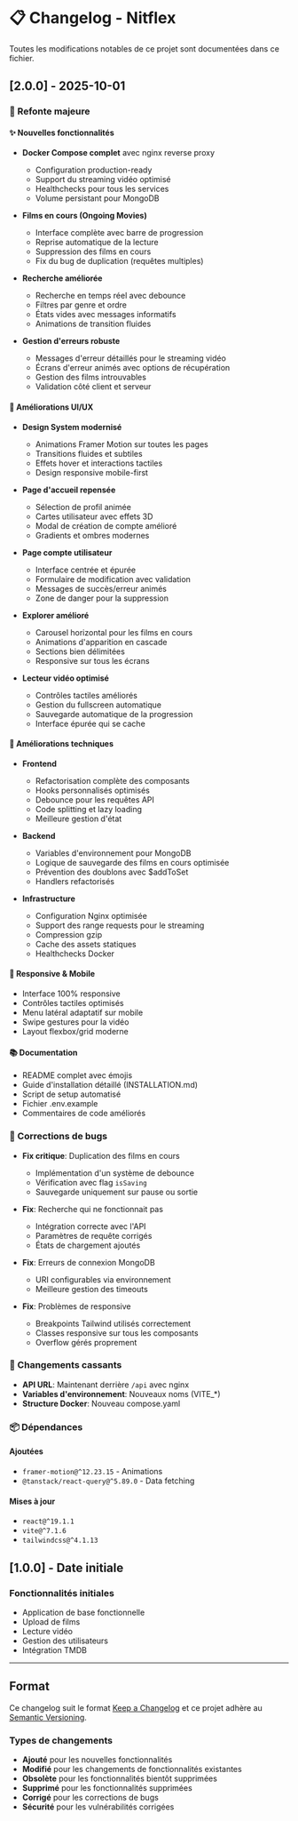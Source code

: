 # 📋 Changelog - Nitflex

Toutes les modifications notables de ce projet sont documentées dans ce fichier.

## [2.0.0] - 2025-10-01

### 🎉 Refonte majeure

#### ✨ Nouvelles fonctionnalités

- **Docker Compose complet** avec nginx reverse proxy
  - Configuration production-ready
  - Support du streaming vidéo optimisé
  - Healthchecks pour tous les services
  - Volume persistant pour MongoDB

- **Films en cours (Ongoing Movies)**
  - Interface complète avec barre de progression
  - Reprise automatique de la lecture
  - Suppression des films en cours
  - Fix du bug de duplication (requêtes multiples)

- **Recherche améliorée**
  - Recherche en temps réel avec debounce
  - Filtres par genre et ordre
  - États vides avec messages informatifs
  - Animations de transition fluides

- **Gestion d'erreurs robuste**
  - Messages d'erreur détaillés pour le streaming vidéo
  - Écrans d'erreur animés avec options de récupération
  - Gestion des films introuvables
  - Validation côté client et serveur

#### 🎨 Améliorations UI/UX

- **Design System modernisé**
  - Animations Framer Motion sur toutes les pages
  - Transitions fluides et subtiles
  - Effets hover et interactions tactiles
  - Design responsive mobile-first

- **Page d'accueil repensée**
  - Sélection de profil animée
  - Cartes utilisateur avec effets 3D
  - Modal de création de compte amélioré
  - Gradients et ombres modernes

- **Page compte utilisateur**
  - Interface centrée et épurée
  - Formulaire de modification avec validation
  - Messages de succès/erreur animés
  - Zone de danger pour la suppression

- **Explorer amélioré**
  - Carousel horizontal pour les films en cours
  - Animations d'apparition en cascade
  - Sections bien délimitées
  - Responsive sur tous les écrans

- **Lecteur vidéo optimisé**
  - Contrôles tactiles améliorés
  - Gestion du fullscreen automatique
  - Sauvegarde automatique de la progression
  - Interface épurée qui se cache

#### 🔧 Améliorations techniques

- **Frontend**
  - Refactorisation complète des composants
  - Hooks personnalisés optimisés
  - Debounce pour les requêtes API
  - Code splitting et lazy loading
  - Meilleure gestion d'état

- **Backend**
  - Variables d'environnement pour MongoDB
  - Logique de sauvegarde des films en cours optimisée
  - Prévention des doublons avec $addToSet
  - Handlers refactorisés

- **Infrastructure**
  - Configuration Nginx optimisée
  - Support des range requests pour le streaming
  - Compression gzip
  - Cache des assets statiques
  - Healthchecks Docker

#### 📱 Responsive & Mobile

- Interface 100% responsive
- Contrôles tactiles optimisés
- Menu latéral adaptatif sur mobile
- Swipe gestures pour la vidéo
- Layout flexbox/grid moderne

#### 📚 Documentation

- README complet avec émojis
- Guide d'installation détaillé (INSTALLATION.md)
- Script de setup automatisé
- Fichier .env.example
- Commentaires de code améliorés

### 🐛 Corrections de bugs

- **Fix critique**: Duplication des films en cours
  - Implémentation d'un système de debounce
  - Vérification avec flag `isSaving`
  - Sauvegarde uniquement sur pause ou sortie

- **Fix**: Recherche qui ne fonctionnait pas
  - Intégration correcte avec l'API
  - Paramètres de requête corrigés
  - États de chargement ajoutés

- **Fix**: Erreurs de connexion MongoDB
  - URI configurables via environnement
  - Meilleure gestion des timeouts

- **Fix**: Problèmes de responsive
  - Breakpoints Tailwind utilisés correctement
  - Classes responsive sur tous les composants
  - Overflow gérés proprement

### 🔄 Changements cassants

- **API URL**: Maintenant derrière `/api` avec nginx
- **Variables d'environnement**: Nouveaux noms (VITE_*)
- **Structure Docker**: Nouveau compose.yaml

### 📦 Dépendances

#### Ajoutées
- `framer-motion@^12.23.15` - Animations
- `@tanstack/react-query@^5.89.0` - Data fetching

#### Mises à jour
- `react@^19.1.1`
- `vite@^7.1.6`
- `tailwindcss@^4.1.13`

## [1.0.0] - Date initiale

### Fonctionnalités initiales

- Application de base fonctionnelle
- Upload de films
- Lecture vidéo
- Gestion des utilisateurs
- Intégration TMDB

---

## Format

Ce changelog suit le format [Keep a Changelog](https://keepachangelog.com/fr/1.0.0/)
et ce projet adhère au [Semantic Versioning](https://semver.org/lang/fr/).

### Types de changements

- **Ajouté** pour les nouvelles fonctionnalités
- **Modifié** pour les changements de fonctionnalités existantes
- **Obsolète** pour les fonctionnalités bientôt supprimées
- **Supprimé** pour les fonctionnalités supprimées
- **Corrigé** pour les corrections de bugs
- **Sécurité** pour les vulnérabilités corrigées
